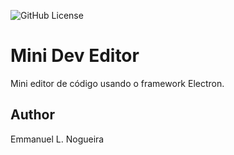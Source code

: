 ![GitHub License](https://img.shields.io/github/license/emmanuel-lacerd4/minidev?style=for-the-badge)

# Mini Dev Editor
Mini editor de código usando o framework Electron.

## Author
Emmanuel L. Nogueira
